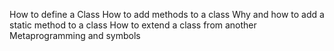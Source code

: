 
How to define a Class
How to add methods to a class
Why and how to add a static method to a class
How to extend a class from another
Metaprogramming and symbols


